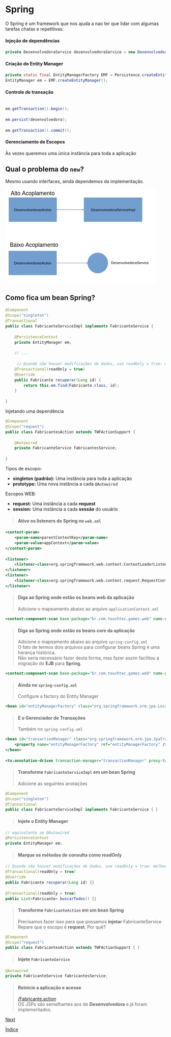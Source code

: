 # Spring

O Spring é um framework que nos ajuda a nao ter que lidar com algumas tarefas chatas e repetitivas:

#### Injeção de dependências

```java
private DesenvolvedoraService desenvolvedoraService = new DesenvolvedoraServiceImpl();
```

#### Criação do Entity Manager

```java
private static final EntityManagerFactory EMF = Persistence.createEntityManagerFactory("touch-games");
EntityManager em = EMF.createEntityManager();
```

#### Controle de transação

```java

em.getTransaction().begin();

em.persist(desenvolvedora);

em.getTransaction().commit();
```

#### Gerenciamento de Escopos
Às vezes queremos uma única instância para toda a aplicação

## Qual o problema do `new`?

Mesmo usando interfaces, ainda dependemos da implementação.

![](img/spring1.png)

## Como fica um bean Spring?

```java
@Component
@Scope("singleton")
@Transactional
public class FabricanteServiceImpl implements FabricanteService {

    @PersistenceContext
    private EntityManager em;

    // ...

     // Quando não houver modificações de dados, use readOnly = true: melhor desempenho.
    @Transactional(readOnly = true)
    @Override
    public Fabricante recuperar(Long id) {
        return this.em.find(Fabricante.class, id);
    }

}
```

Injetando uma dependência

```java
@Component
@Scope("request")
public class FabricantesAction extends TWFActionSupport {

    @Autowired
    private FabricanteService fabricantesService;

}
```

Tipos de escopo:

- **singleton (padrão):** Uma instância para toda a aplicação
- **prototype:** Uma nova instância a cada `@Autowired`

Escopos WEB:
- **request:** Uma instância a cada **request**
- **session:** Uma instância a cada **sessão** do usuário

> #### Ative os listeners do Spring no `web.xml`

```xml
<context-param>
    <param-name>parentContextKey</param-name>
    <param-value>appContext</param-value>
</context-param>

<listener>
    <listener-class>org.springframework.web.context.ContextLoaderListener</listener-class>
</listener>
<listener>
    <listener-class>org.springframework.web.context.request.RequestContextListener</listener-class>
</listener>
```

> #### Diga ao Spring onde estão os beans web da aplicação
> Adicione o mapeamento abaixo ao arquivo `applicationContext.xml`

```xml
<context:component-scan base-package="br.com.touchtec.games.web" name-generator="br.com.touchtec.spring.FullQualifiedNameGenerator" />
```


> #### Diga ao Spring onde estão os beans core da aplicação
> Adicione o mapeamento abaixo ao arquivo `spring-config.xml`  
> O fato de termos dois arquivos para configurar beans Spring é uma herança histórica.  
> Não seria necessário fazer desta forma, mas fazer assim facilitou a migração do **EJB** para **Spring**.
  
```xml
<context:component-scan base-package="br.com.touchtec.games.web" name-generator="br.com.touchtec.spring.FullQualifiedNameGenerator" />
```


> #### Ainda no `spring-config.xml`
> Configure a factory do Entity Manager

```xml
<bean id="entityManagerFactory" class="org.springframework.orm.jpa.LocalEntityManagerFactoryBean"/>
```

> #### E o Gerenciador de Transações
> Também no `spring-config.xml`

```xml
<bean id="transactionManager" class="org.springframework.orm.jpa.JpaTransactionManager">
    <property name="entityManagerFactory" ref="entityManagerFactory" />
</bean>

<tx:annotation-driven transaction-manager="transactionManager" proxy-target-class="true" />
```

> #### Transforme `FabricanteServiceImpl` em um bean Spring
> Adicione as seguintes anotações

```java
@Component
@Scope("singleton")
@Transactional
public class FabricanteServiceImpl implements FabricanteService { }
```

> #### Injete o Entity Manager

```java
// equivalente ao @Autowired
@PersistenceContext
private EntityManager em;
```

> #### Marque os métodos de consulta como **readOnly**

```java
// Quando não houver modificações de dados, use readOnly = true: melhor desempenho.
@Transactional(readOnly = true)
@Override
public Fabricante recuperar(Long id) {}

@Transactional(readOnly = true)
public List<Fabricante> buscarTodos() {}
```

> #### Transforme `FabricanteAction` em um bean Spring
> Precisamos fazer isso para que possamos **injetar** FabricanteService  
> Repare que o escopo é **request**. Por quê?

```java
@Component
@Scope("request")
public class FabricantesAction extends TWFActionSupport { }
```

> #### Injete `FabricanteService`

```java
@Autowired
private FabricanteService fabricantesService;
```

> #### Reinicie a aplicação e acesse
> [/Fabricante.action]()  
> OS JSPs são semelhantes aos de **Desenvolvedora** e já foram implementados.

[Next](TWF.md)

[Índice](index.md)
